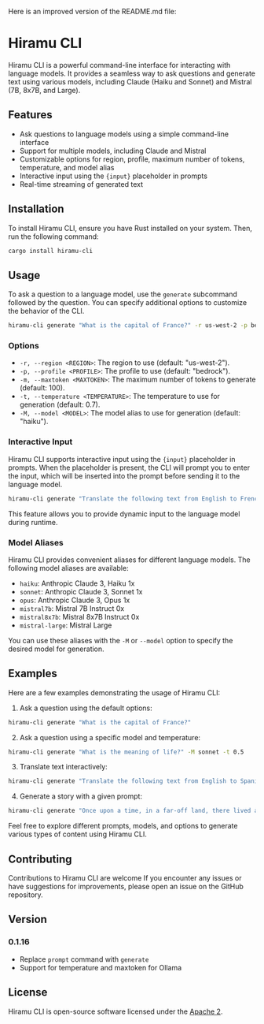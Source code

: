 Here is an improved version of the README.md file:

**Hiramu CLI**
================

Hiramu CLI is a powerful command-line interface for interacting with language models. It provides a seamless way to ask questions and generate text using various models, including Claude (Haiku and Sonnet) and Mistral (7B, 8x7B, and Large).

**Features**
------------

* Ask questions to language models using a simple command-line interface
* Support for multiple models, including Claude and Mistral
* Customizable options for region, profile, maximum number of tokens, temperature, and model alias
* Interactive input using the `{input}` placeholder in prompts
* Real-time streaming of generated text

**Installation**
---------------

To install Hiramu CLI, ensure you have Rust installed on your system. Then, run the following command:
```bash
cargo install hiramu-cli
```
**Usage**
-----

To ask a question to a language model, use the `generate` subcommand followed by the question. You can specify additional options to customize the behavior of the CLI.
```bash
hiramu-cli generate "What is the capital of France?" -r us-west-2 -p bedrock -m 100 -t 0.7 -M haiku
```
### Options

* `-r, --region <REGION>`: The region to use (default: "us-west-2").
* `-p, --profile <PROFILE>`: The profile to use (default: "bedrock").
* `-m, --maxtoken <MAXTOKEN>`: The maximum number of tokens to generate (default: 100).
* `-t, --temperature <TEMPERATURE>`: The temperature to use for generation (default: 0.7).
* `-M, --model <MODEL>`: The model alias to use for generation (default: "haiku").

### Interactive Input

Hiramu CLI supports interactive input using the `{input}` placeholder in prompts. When the placeholder is present, the CLI will prompt you to enter the input, which will be inserted into the prompt before sending it to the language model.
```bash
hiramu-cli generate "Translate the following text from English to French: {input}" -M sonnet
```
This feature allows you to provide dynamic input to the language model during runtime.

### Model Aliases

Hiramu CLI provides convenient aliases for different language models. The following model aliases are available:

* `haiku`: Anthropic Claude 3, Haiku 1x
* `sonnet`: Anthropic Claude 3, Sonnet 1x
* `opus`: Anthropic Claude 3, Opus 1x
* `mistral7b`: Mistral 7B Instruct 0x
* `mistral8x7b`: Mistral 8x7B Instruct 0x
* `mistral-large`: Mistral Large

You can use these aliases with the `-M` or `--model` option to specify the desired model for generation.

**Examples**
------------

Here are a few examples demonstrating the usage of Hiramu CLI:

1. Ask a question using the default options:
```bash
hiramu-cli generate "What is the capital of France?"
```
2. Ask a question using a specific model and temperature:
```bash
hiramu-cli generate "What is the meaning of life?" -M sonnet -t 0.5
```
3. Translate text interactively:
```bash
hiramu-cli generate "Translate the following text from English to Spanish: {input}" -M mistral8x7b
```
4. Generate a story with a given prompt:
```bash
hiramu-cli generate "Once upon a time, in a far-off land, there lived a brave knight named {input}. The knight embarked on a quest to..." -m 200 -M mistral-large
```
Feel free to explore different prompts, models, and options to generate various types of content using Hiramu CLI.

**Contributing**
--------------

Contributions to Hiramu CLI are welcome If you encounter any issues or have suggestions for improvements, please open an issue on the GitHub repository.

**Version**
----------

### 0.1.16

* Replace `prompt` command with `generate`
* Support for temperature and maxtoken for Ollama

**License**
---------

Hiramu CLI is open-source software licensed under the [Apache 2](LICENSE).

